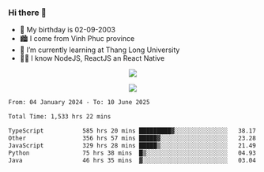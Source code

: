 ### Hi there 👋
- 🎂 My birthday is 02-09-2003
- 🏙️ I come from Vinh Phuc province
- 🌱 I’m currently learning at Thang Long University
- 🧑‍💻 I know NodeJS, ReactJS an React Native
<p align="center"><img src="https://github-readme-stats.vercel.app/api?username=tmquang0209&show_icons=true&theme=gradient"></p>
<p align="center"><img src="https://github-readme-stats.vercel.app/api/top-langs/?username=tmquang0209&hide=scss,css&langs_count=10"></p>
<!--START_SECTION:waka-->

```txt
From: 04 January 2024 - To: 10 June 2025

Total Time: 1,533 hrs 22 mins

TypeScript           585 hrs 20 mins █████████▓░░░░░░░░░░░░░░░   38.17 %
Other                356 hrs 57 mins █████▓░░░░░░░░░░░░░░░░░░░   23.28 %
JavaScript           329 hrs 28 mins █████▒░░░░░░░░░░░░░░░░░░░   21.49 %
Python               75 hrs 38 mins  █▒░░░░░░░░░░░░░░░░░░░░░░░   04.93 %
Java                 46 hrs 35 mins  ▓░░░░░░░░░░░░░░░░░░░░░░░░   03.04 %
```

<!--END_SECTION:waka-->
